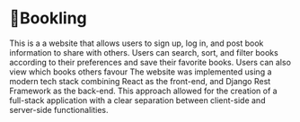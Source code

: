 # 📕Bookling
This is a a website that allows users to sign up, log in, and post book information to share with others. Users can search, sort, and filter books according to their preferences and save their favorite books. Users can also view which books others favour
The website was implemented using a modern tech stack combining React as the front-end, and Django Rest Framework as the back-end. This approach allowed for the creation of a full-stack application with a clear separation between client-side and server-side functionalities.
